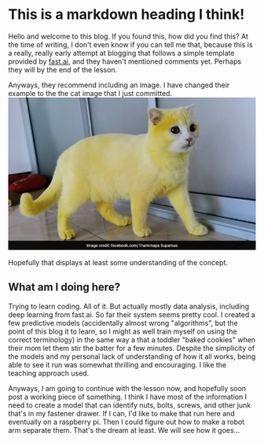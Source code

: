
# This is a markdown heading I think!

Hello and welcome to this blog. If you found this, how did you find this? At the time of writing, I don't even know if you can tell me that, because this is a really, really early attempt at blogging that follows a simple template provided by [fast.ai](https://www.fast.ai), and they haven't mentioned comments yet.  Perhaps they will by the end of the lesson.

Anyways, they recommend including an image. I have changed their example to the the cat image that I just committed.
![Image of fast.ai logo](images/cat.jpg)

Hopefully that displays at least some understanding of the concept.

## What am I doing here?

Trying to learn coding.  All of it. But actually mostly data analysis, including deep learning from fast.ai.  So far their system seems pretty cool. I created a few predictive models (accidentally almost wrong "algorithms", but the point of this blog it to learn, so I might as well train myself on using the correct terminology) in the same way a that a toddler "baked cookies" when their mom let them stir the batter for a few minutes.  Despite the simplicity of the models and my personal lack of understanding of how it all works, being able to see it run was somewhat thrilling and encouraging.  I like the teaching approach used.

Anyways, I am going to continue with the lesson now, and hopefully soon post a working piece of something.  I think I have most of the information I need to create a model that can identify nuts, bolts, screws, and other junk that's in my fastener drawer.  If I can, I'd like to make that run here and eventually on a raspberry pi.  Then I could figure out how to make a robot arm separate them.  That's the dream at least.  We will see how it goes...
